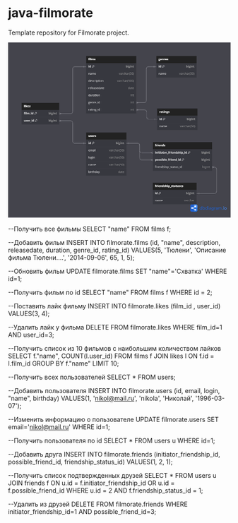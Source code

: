# java-filmorate
Template repository for Filmorate project.

![ER diagram](/ER-diagram-filmorate.png)

--Получить все фильмы
SELECT "name" FROM films f;

--Добавить фильм
INSERT INTO filmorate.films (id, "name", description, releasedate, duration, genre_id, rating_id) 
VALUES(5, 'Тюлени', 'Описание фильма Тюлени....', '2014-09-06', 65, 1, 5);

--Обновить фильм
UPDATE filmorate.films
SET "name"='Схватка'
WHERE id=1;

--Получить фильм по id
SELECT "name" 
FROM films f 
WHERE id = 2;

--Поставить лайк фильму
INSERT INTO filmorate.likes (film_id , user_id) 
VALUES(3, 4);

--Удалить лайк у фильма
DELETE FROM filmorate.likes
WHERE film_id=1 AND user_id=3;

--Получить список из 10 фильмов с наибольшим количеством лайков
SELECT f."name",
       COUNT(l.user_id)
FROM films f
JOIN likes l ON f.id = l.film_id
GROUP BY f."name"
LIMIT 10;

--Получить всех пользователей
SELECT *
FROM users;

--Добавить пользователя
INSERT INTO filmorate.users (id, email, login, "name", birthday) VALUES(1, 'nikol@mail.ru', 'nikola', 'Николай', '1996-03-07');

--Изменить информацию о пользователе
UPDATE filmorate.users
SET email='nikol@mail.ru'
WHERE id=1;

--Получить пользователя по id
SELECT *
FROM users u
WHERE id=1;

--Добавить друга
INSERT INTO filmorate.friends (initiator_friendship_id, possible_friend_id, friendship_status_id) VALUES(1, 2, 1);

--Получить список подтвержденных друзей
SELECT *
FROM users u
JOIN friends f ON u.id = f.initiator_friendship_id OR u.id = f.possible_friend_id
WHERE u.id = 2 AND f.friendship_status_id = 1;

--Удалить из друзей
DELETE FROM filmorate.friends
WHERE initiator_friendship_id=1 AND possible_friend_id=3;
